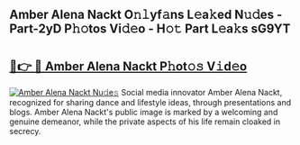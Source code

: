## Amber Alena Nackt O𝚗𝚕yf𝚊ns L𝚎a𝚔ed N𝚞𝚍es - Part-2yD P𝚑𝚘tos Vi𝚍𝚎o - H𝚘𝚝 Part L𝚎a𝚔s sG9YT

# <h2><a href="http://kfdrflp.oniu.top/?m=Amber+Alena+Nackt">🔗👉 🔴 Amber Alena Nackt P𝚑ot𝚘𝚜 V𝚒d𝚎o</a></h2>

[![Amber Alena Nackt Nu𝚍e𝚜](https://i.imgur.com/0qMVB7G.gif)](http://kfdrflp.oniu.top/?m=Amber+Alena+Nackt)
Social media innovator Amber Alena Nackt, recognized for sharing dance and lifestyle ideas, through presentations and blogs. Amber Alena Nackt's public image is marked by a welcoming and genuine demeanor, while the private aspects of his life remain cloaked in secrecy.  
